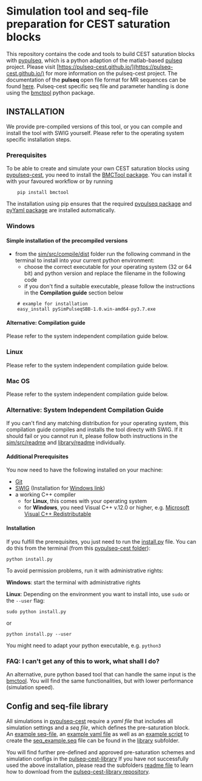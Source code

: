 # Simulation tool and seq-file preparation for CEST saturation blocks

This repository contains the code and tools to build CEST saturation blocks with 
[pypulseq](https://github.com/imr-framework/pypulseq), which is a python adaption of the matlab-based 
[pulseq](https://github.com/pulseq/pulseq) project. 
Please visit [https://pulseq-cest.github.io/](https://pulseq-cest.github.io/) for more information on the pulseq-cest 
project. The documentation of the **pulseq** open file format for MR sequences can be found 
[here](https://pulseq.github.io/specification.pdf). Pulseq-cest specific seq file and parameter handling is done using the 
[bmctool](https://github.com/schuenke/BMCTool)  python package.

## INSTALLATION
We provide pre-compiled versions of this tool, or you can compile and install the tool with SWIG yourself. Please refer to the operating system specific installation steps.
### Prerequisites 
To be able to create and simulate your own CEST saturation blocks using [pypulseq-cest](.), you need to install the
[BMCTool package](https://pypi.org/project/BMCTool/). You can install it with your favoured workflow or by running
```
    pip install bmctool
```
The installation using pip ensures that the required [pypulseq package](https://pypi.org/project/pypulseq/)
and [pyYaml package](https://pypi.org/project/PyYAML/) are installed automatically.
### Windows
#### Simple installation of the precompiled versions
- from the [sim/src/compile/dist](sim/src/compile/dist) folder run the following command in the terminal to install into your current python environment:
    - choose the correct executable for your operating system (32 or 64 bit) and python version and replace the filename in the following code
    - if you don't find a suitable executable, please follow the instructions in the **Compilation guide** section below
```
    # example for installation
    easy_install pySimPulseqSBB-1.0.win-amd64-py3.7.exe
``` 
#### Alternative: Compilation guide
Please refer to the system independent compilation guide below.
### Linux
Please refer to the system independent compilation guide below.
### Mac OS
Please refer to the system independent compilation guide below.

### Alternative: System Independent Compilation Guide
If you can't find any matching distribution for your operating system, this compilation guide compiles and installs the tool directy with SWIG.
If it should fail or you cannot run it, please follow both instructions in the [sim/src/readme](sim/src/readme.md) and [library/readme](library/readme.md) individually.
#### Additional Prerequisites
You now need to have the following installed on your machine:
- [Git](https://git-scm.com/)
- [SWIG](http://www.swig.org/exec.html) (Installation for [Windows link](http://www.swig.org/Doc1.3/Windows.html))
- a working C++ compiler
    - for **Linux**, this comes with your operating system
    - for **Windows**, you need Visual C++ v.12.0 or higher, e.g. [Microsoft Visual C++ Redistributable](https://visualstudio.microsoft.com/downloads/)
#### Installation
If you fulfill the prerequisites, you just need to run the [install.py](install.py) file.
You can do this from the terminal (from this [pypulseq-cest folder](.)):
```
python install.py
```
To avoid permission problems, run it with administrative rights:

**Windows**: start the terminal with administrative rights

**Linux**: Depending on the environment you want to install into, use ```sudo``` or the ```--user``` flag: 
```
sudo python install.py
```
or
```
python install.py --user
```
You might need to adapt your python executable, e.g. ```python3```

### FAQ: I can't get any of this to work, what shall I do?
An alternative, pure python based tool that can handle the same input is the [bmctool](https://github.com/schuenke/BMCTool).
You will find the same functionalities, but with lower performance (simulation speed).

## Config and seq-file library
All simulations in [pypulseq-cest]() require a *yaml file* that includes all simulation settings and a *seq file*, which
defines the pre-saturation block. An [example seq-file](library/seq_example.seq), an [example yaml file]() as well as an 
[example script](library/write_seq_example.py) to create the [seq_example.seq](library/seq_example.seq) file can be 
found in the [library](library) subfolder. 

You will find further pre-defined and approved pre-saturation schemes and simulation configs in the [pulseq-cest-library](library/pulseq-cest-library)
If you have not successfully used the above installation, please read the subfolders [readme file](library/readme.md) to learn how to
download from the [pulseq-cest-library repository](https://github.com/kherz/pulseq-cest-library).

